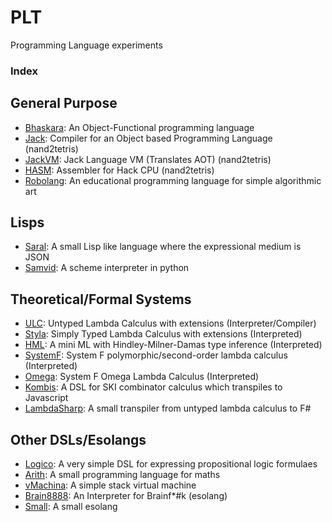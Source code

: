 # PLT
Programming Language experiments 

### Index

## General Purpose

* [Bhaskara](https://github.com/archanpatkar/Bhaskara): An Object-Functional programming language
* [Jack](https://github.com/archanpatkar/Jack): Compiler for an Object based Programming Language (nand2tetris)
* [JackVM](https://github.com/archanpatkar/JackVM): Jack Language VM (Translates AOT) (nand2tetris)
* [HASM](https://github.com/archanpatkar/Hasm): Assembler for Hack CPU (nand2tetris)
* [Robolang](https://github.com/archanpatkar/RoboLang): An educational programming language for simple algorithmic art

## Lisps

* [Saral](https://github.com/archanpatkar/Saral): A small Lisp like language where the expressional medium is JSON
* [Samvid](https://github.com/archanpatkar/Samvid): A scheme interpreter in python

## Theoretical/Formal Systems

* [ULC](https://github.com/archanpatkar/styla): Untyped Lambda Calculus with extensions (Interpreter/Compiler)
* [Styla](https://github.com/archanpatkar/styla): Simply Typed Lambda Calculus with extensions (Interpreted)
* [HML](https://github.com/archanpatkar/hml): A mini ML with Hindley-Milner-Damas type inference (Interpreted)
* [SystemF](https://github.com/archanpatkar/systemF): System F polymorphic/second-order lambda calculus (Interpreted)
* [Omega](https://github.com/archanpatkar/omega): System F Omega Lambda Calculus (Interpreted)
* [Kombis](https://github.com/archanpatkar/Kombis): A DSL for SKI combinator calculus which transpiles to Javascript
* [LambdaSharp](https://github.com/archanpatkar/LambdaSharp): A small transpiler from untyped lambda calculus to F#

## Other DSLs/Esolangs

* [Logico](https://github.com/archanpatkar/Logico): A very simple DSL for expressing propositional logic formulaes
* [Arith](https://github.com/archanpatkar/Arith): A small programming language for maths
* [vMachina](https://github.com/archanpatkar/vMachina): A simple stack virtual machine
* [Brain8888](https://github.com/archanpatkar/Brain8888): An Interpreter for Brainf*#k (esolang)
* [Small](https://github.com/archanpatkar/Small): A small esolang
